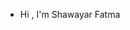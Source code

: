 - Hi , I'm Shawayar Fatma
<!---
ShawayarFatma/ShawayarFatma is a ✨ special ✨ repository because its `README.md` (this file) appears on your GitHub profile.
You can click the Preview link to take a look at your changes.
--->
